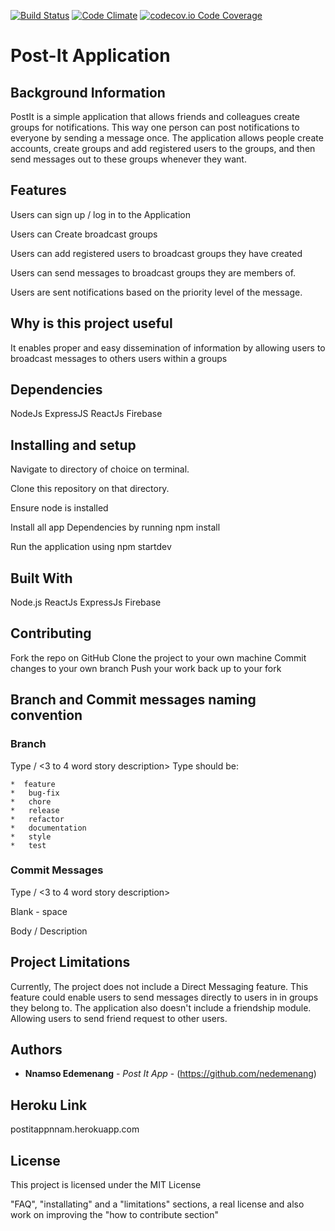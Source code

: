 [![Build Status](https://travis-ci.org/nedemenang/post-it-app.svg?branch=develop)](https://travis-ci.org/nedemenang/post-it-app) [![Code Climate](https://codeclimate.com/github/codeclimate/codeclimate/badges/gpa.svg)](https://codeclimate.com/github/codeclimate/codeclimate)
[![codecov.io Code Coverage](https://codecov.io/github/nedemenang/post-it-app/branch/bug-fix%2Fimplement-defense-feedback/graphs/badge.svg)](https://codecov.io/gh/nedemenang/post-it-app/branch/bug-fix%2Fimplement-defense-feedback)



# Post-It Application


## Background Information 

PostIt is a simple application that allows friends and colleagues create groups for notifications. This way one person can post notifications to everyone by sending a message once. The application allows people create accounts, create groups and add registered users to the groups, and then send messages out to these groups whenever they want.

## Features

Users can sign up / log in to the Application

Users can Create broadcast groups

Users can add registered users to broadcast groups they have created

Users can send messages to broadcast groups they are members of.

Users are sent notifications based on the priority level of the message. 


## Why is this project useful

It enables proper and easy dissemination of information by allowing users to broadcast messages to others users within a groups


## Dependencies

NodeJs 
ExpressJS
ReactJs
Firebase


## Installing and setup


Navigate to directory of choice on terminal.

Clone this repository on that directory.

Ensure node is installed

Install all app Dependencies by running npm install

Run the application using npm startdev 


## Built With


Node.js
ReactJs
ExpressJs
Firebase

## Contributing

Fork the repo on GitHub
Clone the project to your own machine
Commit changes to your own branch
Push your work back up to your fork

## Branch and Commit messages naming convention
### Branch
 Type / <3 to 4 word story description>
 Type should be:

    *  feature
    *   bug-fix
    *   chore
    *   release
    *   refactor
    *   documentation
    *   style
    *   test

### Commit Messages
  Type / <3 to 4 word story description>

  Blank - space
  
  Body / Description

## Project Limitations

 Currently, The project does not include a Direct Messaging feature. This feature could enable users to send messages directly to users in 
 in groups they belong to. The application also doesn't include a friendship module. Allowing users to send friend request to other users.

## Authors

* **Nnamso Edemenang** - *Post It App* - (https://github.com/nedemenang)

## Heroku Link

postitappnnam.herokuapp.com

## License

This project is licensed under the MIT License 


"FAQ", "installating" and a "limitations" sections, a real license and also work on improving the "how to contribute section"